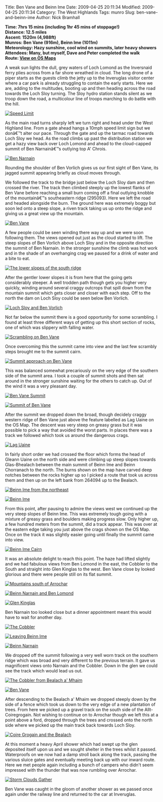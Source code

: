 Title: Ben Vane and Beinn Ime
Date: 2009-04-25 20:11:34
Modified: 2009-04-25 20:11:34
Category: The West Highlands
Tags: munro
Slug: ben-vane-and-beinn-ime
Author: Nick Bramhall

**Time: 7hrs 15 mins (including 1hr 45 mins of stoppage!)  
Distance: 12.5 miles  
Ascent: 1520m (4,988ft)  
Munros: Ben Vane (916m), Beinn Ime (1011m)  
Meteorology: Hazy sunshine, cool wind on summits, later heavy showers  
Attendees: Many, but myself, Dave and Peter completed the walk  
Route:  [View on OS Maps](https://www.invertedworld.co.uk/hillwalking/hillwalk/288)**


A weak sun lights the dull, grey waters of Loch Lomond as the Inversnaid ferry plies across from a far shore wreathed in cloud. The long drone of a piper starts as the guests climb the jetty up to the Inveruglas visitor center where a car park is already struggling to contain the early starts. Here we are, adding to the multitudes, booting up and then heading across the road towards the Loch Sloy turning. The Sloy hydro station stands silent as we troop down the road, a multicolour line of troops marching to do battle with the hill.

<!--more-->

[![Speed Limit](http://farm4.static.flickr.com/3409/3478647001_6f91eb5906_b.jpg)](http://www.flickr.com/photos/53725815@N00/3478647001)



As the main road turns sharply left we turn right and head under the West Highland line. From a gate ahead hangs a 10mph speed limit sign but we donâ€™t alter our pace. Through the gate and up the tarmac road towards Loch Sloy we head. As the road climbs up past the distribution station we get a hazy view back over Loch Lomond and ahead to the cloud-capped summit of Ben Narnainâ€™s outlying top A' Chrois.



[![Ben Narnain](http://farm4.static.flickr.com/3616/3479464466_34e11b8ea2_b.jpg)](http://www.flickr.com/photos/53725815@N00/3479464466)



Rounding the shoulder of Ben Vorlich gives us our first sight of Ben Vane, its jagged summit appearing briefly as cloud moves through.



We followed the track to the bridge just below the Loch Sloy dam and then crossed the river. The track then climbed steeply up the lowest flanks of Ben Vane before reaching a small burn coming off a final outlying knobble of the mountainâ€™s southeastern ridge (295093). Here we left the road and headed alongside the burn. The ground here was extremely boggy but soon led onto a steep slope, a riven track taking us up onto the ridge and giving us a great view up the mountain.



[![Ben Vane](http://farm4.static.flickr.com/3624/3479888355_cc47f242b9_b.jpg)](http://www.flickr.com/photos/53725815@N00/3479888355)



A few people could be seen winding there way up and we were soon following them. The views opened out just as the cloud started to lift. The steep slopes of Ben Vorlich above Loch Sloy and in the opposite direction the summit of Ben Narnain. In the stronger sunshine the climb was hot work and in the shade of an overhanging crag we paused for a drink of water and a bite to eat.



[![The lower slopes of the south ridge](http://farm4.static.flickr.com/3628/3480715600_728d5bc35f_b.jpg)](http://www.flickr.com/photos/53725815@N00/3480715600)



After the gentler lower slopes it is from here that the going gets considerably steeper. A well trodden path though gets you higher very quickly, winding around several craggy outcrops that spill down from the mountain summit which gets closer and closer with each step. Off to the north the dam on Loch Sloy could be seen below Ben Vorlich.



[![Loch Sloy and Ben Vorlich](http://farm4.static.flickr.com/3333/3479947355_50f49b13dd_b.jpg)](http://www.flickr.com/photos/53725815@N00/3479947355)



Not far below the summit there is a good opportunity for some scrambling. I found at least three different ways of getting up this short section of rocks, one of which was slippery with falling water.



[![Scrambling on Ben Vane](http://farm4.static.flickr.com/3645/3479957479_74e9c2051a_b.jpg)](http://www.flickr.com/photos/53725815@N00/3479957479)



Once overcoming this the summit came into view and the last few scrambly steps brought me to the summit cairn. 



[![Summit approach on Ben Vane](http://farm4.static.flickr.com/3617/3480770228_7c7265efdf_b.jpg)](http://www.flickr.com/photos/53725815@N00/3480770228)



This was balanced somewhat precariously on the very edge of the southern side of the summit area. I took a couple of summit shots and then sat around in the stronger sunshine waiting for the others to catch up. Out of the wind it was a very pleasant day.



[![Ben Vane Summit](http://farm4.static.flickr.com/3388/3480794832_b24de8a30a_b.jpg)](http://www.flickr.com/photos/53725815@N00/3480794832)



[![Summit of Ben Vane](http://farm4.static.flickr.com/3591/3479996687_9f165c4e2a_b.jpg)](http://www.flickr.com/photos/53725815@N00/3479996687)



After the summit we dropped down the broad, though decidely craggy western ridge of Ben Vane just above the feature labelled as Lag Uaine on the OS Map. The descent was very steep on greasy grass but it was possible to pick a way that avoided the worst parts. In places there was a track we followed which took us around the dangerous crags.



[![Lag Uaine](http://farm4.static.flickr.com/3339/3481145200_c9744f9b78_b.jpg)](http://www.flickr.com/photos/53725815@N00/3481145200)



In fairly short order we had crossed the floor which forms the head of Gleann Uaine on the north side and were climbing up steep slopes towards Glas-Bhealach between the main summit of Beinn Ime and Beinn Chorranach to the north. The burns shown on the map have carved deep notches between the rocks higher up so I picked a route that took us across them and then up on the left bank from 264094 up to the Bealach.



[![Beinn Ime from the northeast](http://farm4.static.flickr.com/3307/3480348397_5f0c6f6cbf_b.jpg)](http://www.flickr.com/photos/53725815@N00/3480348397)



[![Beinn Ime](http://farm4.static.flickr.com/3631/3481160512_4588a4e5c4_b.jpg)](http://www.flickr.com/photos/53725815@N00/3481160512)



From this point, after pausing to admire the views west we continued up the very steep slopes of Beinn Ime. This was extremely tough going with a mixture of greasy grass and boulders making progress slow. Only higher up, a few hundred meters from the summit, did a track appear. This was over at the eastern edge taking you just above the crags shown on the OS Map. Once on the track it was slightly easier going until finally the summit came into view. 



[![Beinn Ime Cairn](http://farm4.static.flickr.com/3392/3480369653_57b901b23a_b.jpg)](http://www.flickr.com/photos/53725815@N00/3480369653)



It was an absolute delight to reach this point. The haze had lifted slightly and we had fabulous views from Ben Lomond in the east, the Cobbler to the South and straight into Glen Kinglas to the west. Ben Vane close by looked glorious and there were people still on its flat summit. 



[![Mountains south of Arrochar](http://farm4.static.flickr.com/3343/3481198204_c6c750c2a2_b.jpg)](http://www.flickr.com/photos/53725815@N00/3481198204)



[![Beinn Narnain and Ben Lomond](http://farm4.static.flickr.com/3539/3481191422_9bc74c67a7_b.jpg)](http://www.flickr.com/photos/53725815@N00/3481191422)



[![Glen Kinglas](http://farm4.static.flickr.com/3389/3481171442_af82cd1dda_b.jpg)](http://www.flickr.com/photos/53725815@N00/3481171442)



Ben Narnain too looked close but a dinner appointment meant this would have to wait for another day.



[![The Cobbler](http://farm4.static.flickr.com/3580/3480406105_2f2a3094b0_b.jpg)](http://www.flickr.com/photos/53725815@N00/3480406105)



[![Leaving Beinn Ime](http://farm4.static.flickr.com/3600/3480409021_b37bd22ea9_b.jpg)](http://www.flickr.com/photos/53725815@N00/3480409021)



[![Beinn Narnain](http://farm4.static.flickr.com/3318/3481247894_53a1999172_b.jpg)](http://www.flickr.com/photos/53725815@N00/3481247894)



We dropped off the summit following a very well worn track on the southern ridge which was broad and very different to the previous terrain. It gave us magnificent views onto Narnain and the Cobbler. Down in the glen we could see the track which would lead us out. 



[![The Cobbler from Bealach a' Mhaim](http://farm4.static.flickr.com/3369/3481250984_e4b57b4af8_b.jpg)](http://www.flickr.com/photos/53725815@N00/3481250984)



[![Ben Vane](http://farm4.static.flickr.com/3569/3481263552_e9bfc2edb1_b.jpg)](http://www.flickr.com/photos/53725815@N00/3481263552)



After descending to the Bealach a' Mhaim we dropped steeply down by the side of a fence which took us down to the very edge of a new plantation of trees. From here we picked up a gravel track on the south side of the Allt-Coiregrogain. Not wishing to continue on to Arrochar though we left this at a point above a ford, dropped through the trees and crossed onto the north side where we picked up the main track back towards Loch Sloy.



[![Coire Grogain and the Bealach](http://farm4.static.flickr.com/3628/3481272140_556d27ab8c_b.jpg)](http://www.flickr.com/photos/53725815@N00/3481272140) 



At this moment a heavy April shower which had swept up the glen deposited itself upon us and we sought shelter in the trees whilst it passed. Waterproofs on we now had a damp stroll back along the track, passing the various sluice gates and eventually meeting back up with our inward route. Here we met people again including a bunch of campers who didn't seem impressed with the thunder that was now rumbling over Arrochar. 



[![Storm Clouds Gather](http://farm4.static.flickr.com/3556/3481287050_82639dba75_b.jpg)](http://www.flickr.com/photos/53725815@N00/3481287050)



Ben Vane was caught in the gloom of another shower as we passed once again under the railway line and returned to the car at Inveruglas.
